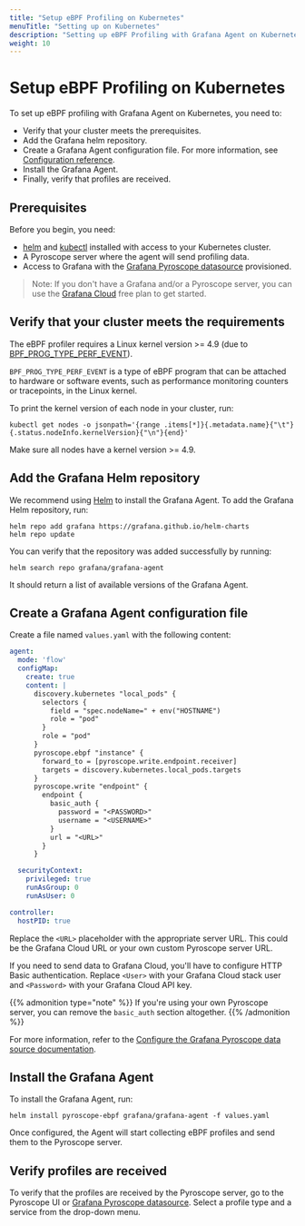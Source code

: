 ```yaml
---
title: "Setup eBPF Profiling on Kubernetes"
menuTitle: "Setting up on Kubernetes"
description: "Setting up eBPF Profiling with Grafana Agent on Kubernetes"
weight: 10
---
```


# Setup eBPF Profiling on Kubernetes

To set up eBPF profiling with Grafana Agent on Kubernetes, you need to:

- Verify that your cluster meets the prerequisites.
- Add the Grafana helm repository.
- Create a Grafana Agent configuration file. For more information, see [Configuration reference][config-reference].
- Install the Grafana Agent.
- Finally, verify that profiles are received.

## Prerequisites

Before you begin, you need:

- [helm][helm] and [kubectl][kubectl] installed with access to your Kubernetes cluster.
- A Pyroscope server where the agent will send profiling data.
- Access to Grafana with the [Grafana Pyroscope datasource][pyroscope-ds] provisioned.

> Note: If you don't have a Grafana and/or a Pyroscope server, you can use the [Grafana Cloud][gcloud] free plan to get started.

## Verify that your cluster meets the requirements

The eBPF profiler requires a Linux kernel version >= 4.9 (due to [BPF_PROG_TYPE_PERF_EVENT](https://lkml.org/lkml/2016/9/1/831)).

`BPF_PROG_TYPE_PERF_EVENT` is a type of eBPF program that can be attached to hardware or software events, such as performance monitoring counters or tracepoints, in the Linux kernel.

To print the kernel version of each node in your cluster, run:

```shell
kubectl get nodes -o jsonpath='{range .items[*]}{.metadata.name}{"\t"}{.status.nodeInfo.kernelVersion}{"\n"}{end}'
```

Make sure all nodes have a kernel version >= 4.9.

## Add the Grafana Helm repository

We recommend using [Helm][helm] to install the Grafana Agent. To add the Grafana Helm repository, run:

```shell
helm repo add grafana https://grafana.github.io/helm-charts
helm repo update
```

You can verify that the repository was added successfully by running:

```shell
helm search repo grafana/grafana-agent
```

It should return a list of available versions of the Grafana Agent.

## Create a Grafana Agent configuration file

Create a file named `values.yaml` with the following content:

```yaml
agent:
  mode: 'flow'
  configMap:
    create: true
    content: |
      discovery.kubernetes "local_pods" {
        selectors {
          field = "spec.nodeName=" + env("HOSTNAME")
          role = "pod"
        }
        role = "pod"
      }
      pyroscope.ebpf "instance" {
        forward_to = [pyroscope.write.endpoint.receiver]
        targets = discovery.kubernetes.local_pods.targets
      }
      pyroscope.write "endpoint" {
        endpoint {
          basic_auth {
            password = "<PASSWORD>"
            username = "<USERNAME>"
          }
          url = "<URL>"
        }
      }

  securityContext:
    privileged: true
    runAsGroup: 0
    runAsUser: 0

controller:
  hostPID: true
```

Replace the `<URL>` placeholder with the appropriate server URL. This could be the Grafana Cloud URL or your own custom Pyroscope server URL.

If you need to send data to Grafana Cloud, you'll have to configure HTTP Basic authentication. Replace `<User>` with your Grafana Cloud stack user and `<Password>` with your Grafana Cloud API key.

{{% admonition type="note" %}}
If you're using your own Pyroscope server, you can remove the `basic_auth` section altogether.
{{% /admonition %}}

For more information, refer to the [Configure the Grafana Pyroscope data source documentation](/docs/grafana-cloud/connect-externally-hosted/data-sources/grafana-pyroscope#configure-the-grafana-pyroscope-data-source).

## Install the Grafana Agent

To install the Grafana Agent, run:

```shell
helm install pyroscope-ebpf grafana/grafana-agent -f values.yaml
```

Once configured, the Agent will start collecting eBPF profiles and send them to the Pyroscope server.

## Verify profiles are received

To verify that the profiles are received by the Pyroscope server, go to the Pyroscope UI or [Grafana Pyroscope datasource][pyroscope-ds]. Select a profile type and a service from the drop-down menu.

[gcloud]: /products/cloud/
[helm]: https://helm.sh/docs/intro/install/
[kubectl]: https://kubernetes.io/docs/tasks/tools/install-kubectl/
[pyroscope-ds]: /docs/grafana/latest/datasources/grafana-pyroscope/
[config-reference]: ../configuration/

